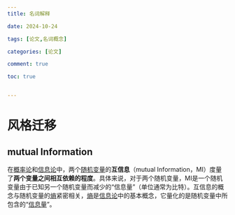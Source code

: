 ```yaml
---
title: 名词解释

date: 2024-10-24

tags: [论文,名词概念]

categories: [论文]

comment: true

toc: true


---
```


#

<!--more-->



# 风格迁移

## mutual Information

 在[概率论](https://zh.wikipedia.org/wiki/概率论)和[信息论](https://zh.wikipedia.org/wiki/信息论)中，两个[随机变量](https://zh.wikipedia.org/wiki/随机变量)的**互信息**（mutual Information，MI）度量了**两个变量之间相互依赖的程度**。具体来说，对于两个随机变量，MI是一个随机变量由于已知另一个随机变量而减少的“信息量”（单位通常为比特）。互信息的概念与随机变量的[熵](https://zh.wikipedia.org/wiki/熵_(信息论))紧密相关，[熵](https://zh.wikipedia.org/wiki/熵_(信息论))是[信息论](https://zh.wikipedia.org/wiki/信息论)中的基本概念，它量化的是随机变量中所包含的“[信息量](https://zh.wikipedia.org/wiki/信息量)”。 
